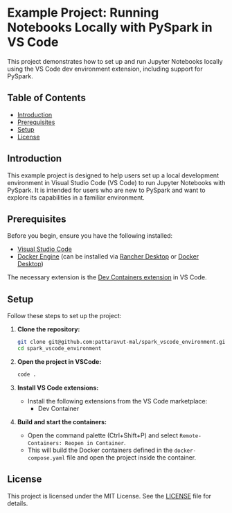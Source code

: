 # Example Project: Running Notebooks Locally with PySpark in VS Code

This project demonstrates how to set up and run Jupyter Notebooks locally using the VS Code dev environment extension, including support for PySpark.

## Table of Contents
- [Introduction](#introduction)
- [Prerequisites](#prerequisites)
- [Setup](#setup)
- [License](#license)

## Introduction
This example project is designed to help users set up a local development environment in Visual Studio Code (VS Code) to run Jupyter Notebooks with PySpark. It is intended for users who are new to PySpark and want to explore its capabilities in a familiar environment.

## Prerequisites
Before you begin, ensure you have the following installed:
- [Visual Studio Code](https://code.visualstudio.com/)
- [Docker Engine](https://docs.docker.com/get-docker/) (can be installed via [Rancher Desktop](https://rancherdesktop.io/) or [Docker Desktop](https://www.docker.com/products/docker-desktop/))

The necessary extension is the [Dev Containers extension](https://marketplace.visualstudio.com/items?itemName=ms-vscode-remote.remote-containers) in VS Code.

## Setup
Follow these steps to set up the project:

1. **Clone the repository:**
    ```sh
    git clone git@github.com:pattaravut-mal/spark_vscode_environment.git
    cd spark_vscode_environment
    ```

2. **Open the project in VSCode:**
    ```sh
    code .
    ```

3. **Install VS Code extensions:**
    - Install the following extensions from the VS Code marketplace:
        - Dev Container

4. **Build and start the containers:**
    - Open the command palette (Ctrl+Shift+P) and select `Remote-Containers: Reopen in Container`.
    - This will build the Docker containers defined in the `docker-compose.yaml` file and open the project inside the container.

## License
This project is licensed under the MIT License. See the [LICENSE](LICENSE) file for details.